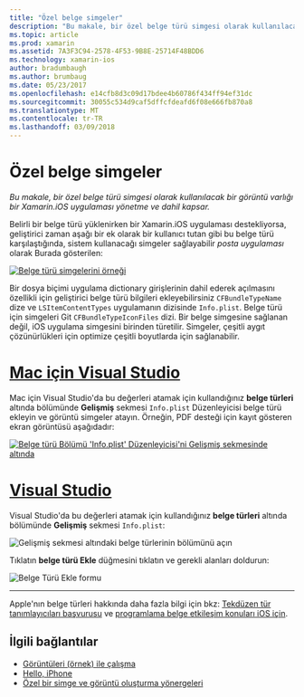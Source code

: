 ```yaml
---
title: "Özel belge simgeler"
description: "Bu makale, bir özel belge türü simgesi olarak kullanılacak bir görüntü varlığı bir Xamarin.iOS uygulaması yönetme ve dahil kapsar."
ms.topic: article
ms.prod: xamarin
ms.assetid: 7A3F3C94-2578-4F53-9B8E-25714F48BDD6
ms.technology: xamarin-ios
author: bradumbaugh
ms.author: brumbaug
ms.date: 05/23/2017
ms.openlocfilehash: e14cfb8d3c09d17bdee4b60786f434ff94ef31dc
ms.sourcegitcommit: 30055c534d9caf5dffcfdeafd6f08e666fb870a8
ms.translationtype: MT
ms.contentlocale: tr-TR
ms.lasthandoff: 03/09/2018
---
```

# <a name="custom-document-icons"></a>Özel belge simgeler

_Bu makale, bir özel belge türü simgesi olarak kullanılacak bir görüntü varlığı bir Xamarin.iOS uygulaması yönetme ve dahil kapsar._

Belirli bir belge türü yüklenirken bir Xamarin.iOS uygulaması destekliyorsa, geliştirici zaman aşağı bir ek olarak bir kullanıcı tutan gibi bu belge türü karşılaştığında, sistem kullanacağı simgeler sağlayabilir *posta uygulaması* olarak Burada gösterilen:

 [![](custom-document-types-images/17.png "Belge türü simgelerini örneği")](custom-document-types-images/17.png#lightbox)

Bir dosya biçimi uygulama dictionary girişlerinin dahil ederek açılmasını özellikli için geliştirici belge türü bilgileri ekleyebilirsiniz `CFBundleTypeName` dize ve `LSItemContentTypes` uygulamanın dizisinde `Info.plist`. Belge türü için simgeleri Git `CFBundleTypeIconFiles` dizi. Bir belge simgesine sağlanan değil, iOS uygulama simgesini birinden türetilir.
Simgeler, çeşitli aygıt çözünürlükleri için optimize çeşitli boyutlarda için sağlanabilir. 

# <a name="visual-studio-for-mactabvsmac"></a>[Mac için Visual Studio](#tab/vsmac)

Mac için Visual Studio'da bu değerleri atamak için kullandığınız **belge türleri** altında bölümünde **Gelişmiş** sekmesi `Info.plist` Düzenleyicisi belge türü ekleyin ve görüntü simgeler atayın. Örneğin, PDF desteği için kayıt gösteren ekran görüntüsü aşağıdadır:

 [![](custom-document-types-images/18.png "Belge türü Bölümü 'Info.plist' Düzenleyicisi'ni Gelişmiş sekmesinde altında")](custom-document-types-images/18.png#lightbox)
 
# <a name="visual-studiotabvswin"></a>[Visual Studio](#tab/vswin)

Visual Studio'da bu değerleri atamak için kullandığınız **belge türleri** altında bölümünde **Gelişmiş** sekmesi `Info.plist`:

 ![](custom-document-types-images/doc01w.png "Gelişmiş sekmesi altındaki belge türlerinin bölümünü açın")

Tıklatın **belge türü Ekle** düğmesini tıklatın ve gerekli alanları doldurun:

![](custom-document-types-images/doc02w.png "Belge Türü Ekle formu")

-----


Apple'nın belge türleri hakkında daha fazla bilgi için bkz: [Tekdüzen tür tanımlayıcıları başvurusu](http://developer.apple.com/library/ios/#documentation/Miscellaneous/Reference/UTIRef/Articles/System-DeclaredUniformTypeIdentifiers.html) ve [programlama belge etkileşim konuları iOS için](http://developer.apple.com/library/ios/#documentation/FileManagement/Conceptual/DocumentInteraction_TopicsForIOS/Introduction/Introduction.html).


## <a name="related-links"></a>İlgili bağlantılar

- [Görüntüleri (örnek) ile çalışma](https://developer.xamarin.com/samples/WorkingWithImages/)
- [Hello, iPhone](~/ios/get-started/hello-ios/index.md)
- [Özel bir simge ve görüntü oluşturma yönergeleri](http://developer.apple.com/library/ios/#documentation/UserExperience/Conceptual/MobileHIG/IconsImages/IconsImages.html)
